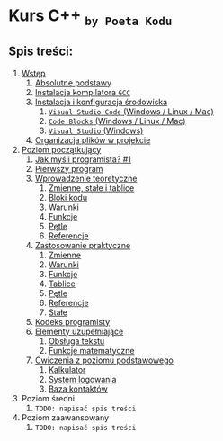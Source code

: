 # Kurs C++ <sub>`by Poeta Kodu`</sub>

## Spis treści:

1) [Wstęp][intro]
	1) [Absolutne podstawy][intro basics]
	2) [Instalacja kompilatora `GCC`][intro install-gcc]
	3) [Instalacja i konfiguracja środowiska][intro install-ide]
		1) [`Visual Studio Code` (Windows / Linux / Mac)][intro install-ide vscode]
		2) [`Code Blocks` (Windows / Linux / Mac)][intro install-ide codeblocks]
		3) [`Visual Studio` (Windows)][intro install-ide visualstudio]
	4) [Organizacja plików w projekcie][intro project-files]
2) [Poziom początkujący][basic-lvl]
	1) [Jak myśli programista? #1][basic-lvl programmers-thinking]
	2) [Pierwszy program][basic-lvl first-program]
	3) [Wprowadzenie teoretyczne][basic-lvl theory]
		1) [Zmienne, stałe i tablice][basic-lvl theory variables]
		2) [Bloki kodu][basic-lvl theory scopes]
		3) [Warunki][basic-lvl theory conditions]
		4) [Funkcje][basic-lvl theory functions]
		5) [Pętle][basic-lvl theory loops]
		6) [Referencje][basic-lvl theory references]
	4) [Zastosowanie praktyczne][basic-lvl practice]
		1) [Zmienne][basic-lvl practice variables]
		2) [Warunki][basic-lvl practice conditions]
		3) [Funkcje][basic-lvl practice functions]
		4) [Tablice][basic-lvl practice arrays]
		5) [Pętle][basic-lvl practice loops]
		6) [Referencje][basic-lvl practice references]
		7) [Stałe][basic-lvl practice constants]
	5) [Kodeks programisty][basic-lvl programmers-codex]
	6) [Elementy uzupełniające][basic-lvl addons]
		1) [Obsługa tekstu][basic-lvl addons strings]
		2) [Funkcje matematyczne][basic-lvl addons math-funcs]
	7) [Ćwiczenia z poziomu podstawowego][basic-lvl exercises]
		1) [Kalkulator][basic-lvl exercises calculator]
		2) [System logowania][basic-lvl exercises credentials]
		3) [Baza kontaktów][basic-lvl exercises contact-db]
3) Poziom średni
	1) `TODO: napisać spis treści`
4) Poziom zaawansowany
	1) `TODO: napisać spis treści`

<!-- ================== LINKS ================== -->

<!-- Intro -->
[intro]: README.md

[intro basics]: README.md
[intro install-gcc]: README.md
[intro install-ide]: README.md

<!-- Intro # Install-IDE -->
[intro install-ide vscode]: README.md
[intro install-ide codeblocks]: README.md
[intro install-ide visualstudio]: README.md

<!-- Intro -->
[intro project-files]: README.md

<!-- Basic Level -->
[basic-lvl]: README.md

[basic-lvl programmers-thinking]: README.md
[basic-lvl first-program]: README.md
[basic-lvl theory]: README.md

<!-- Basic Level # Theory -->
[basic-lvl theory variables]: README.md
[basic-lvl theory scopes]: README.md
[basic-lvl theory conditions]: README.md
[basic-lvl theory functions]: README.md
[basic-lvl theory loops]: README.md
[basic-lvl theory references]: README.md
[basic-lvl practice]: README.md

<!-- Basic Level # Practice -->
[basic-lvl practice variables]: README.md
[basic-lvl practice conditions]: README.md
[basic-lvl practice functions]: README.md
[basic-lvl practice arrays]: README.md
[basic-lvl practice loops]: README.md
[basic-lvl practice references]: README.md
[basic-lvl practice constants]: README.md

<!-- Basic Level -->
[basic-lvl programmers-codex]: README.md
[basic-lvl addons]: README.md

<!-- Basic Level # Addons -->
[basic-lvl addons strings]: README.md
[basic-lvl addons math-funcs]: README.md

<!-- Basic Level -->
[basic-lvl exercises]: README.md

<!-- Basic Level # Exercises -->
[basic-lvl exercises calculator]: README.md
[basic-lvl exercises credentials]: README.md
[basic-lvl exercises contact-db]: README.md